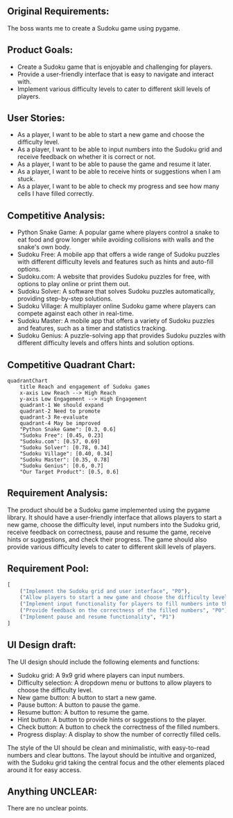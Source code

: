 ## Original Requirements:
The boss wants me to create a Sudoku game using pygame.

## Product Goals:
- Create a Sudoku game that is enjoyable and challenging for players.
- Provide a user-friendly interface that is easy to navigate and interact with.
- Implement various difficulty levels to cater to different skill levels of players.

## User Stories:
- As a player, I want to be able to start a new game and choose the difficulty level.
- As a player, I want to be able to input numbers into the Sudoku grid and receive feedback on whether it is correct or not.
- As a player, I want to be able to pause the game and resume it later.
- As a player, I want to be able to receive hints or suggestions when I am stuck.
- As a player, I want to be able to check my progress and see how many cells I have filled correctly.

## Competitive Analysis:
- Python Snake Game: A popular game where players control a snake to eat food and grow longer while avoiding collisions with walls and the snake's own body.
- Sudoku Free: A mobile app that offers a wide range of Sudoku puzzles with different difficulty levels and features such as hints and auto-fill options.
- Sudoku.com: A website that provides Sudoku puzzles for free, with options to play online or print them out.
- Sudoku Solver: A software that solves Sudoku puzzles automatically, providing step-by-step solutions.
- Sudoku Village: A multiplayer online Sudoku game where players can compete against each other in real-time.
- Sudoku Master: A mobile app that offers a variety of Sudoku puzzles and features, such as a timer and statistics tracking.
- Sudoku Genius: A puzzle-solving app that provides Sudoku puzzles with different difficulty levels and offers hints and solution options.

## Competitive Quadrant Chart:
```mermaid
quadrantChart
    title Reach and engagement of Sudoku games
    x-axis Low Reach --> High Reach
    y-axis Low Engagement --> High Engagement
    quadrant-1 We should expand
    quadrant-2 Need to promote
    quadrant-3 Re-evaluate
    quadrant-4 May be improved
    "Python Snake Game": [0.3, 0.6]
    "Sudoku Free": [0.45, 0.23]
    "Sudoku.com": [0.57, 0.69]
    "Sudoku Solver": [0.78, 0.34]
    "Sudoku Village": [0.40, 0.34]
    "Sudoku Master": [0.35, 0.78]
    "Sudoku Genius": [0.6, 0.7]
    "Our Target Product": [0.5, 0.6]
```

## Requirement Analysis:
The product should be a Sudoku game implemented using the pygame library. It should have a user-friendly interface that allows players to start a new game, choose the difficulty level, input numbers into the Sudoku grid, receive feedback on correctness, pause and resume the game, receive hints or suggestions, and check their progress. The game should also provide various difficulty levels to cater to different skill levels of players.

## Requirement Pool:
```python
[
    ("Implement the Sudoku grid and user interface", "P0"),
    ("Allow players to start a new game and choose the difficulty level", "P0"),
    ("Implement input functionality for players to fill numbers into the grid", "P0"),
    ("Provide feedback on the correctness of the filled numbers", "P0"),
    ("Implement pause and resume functionality", "P1")
]
```

## UI Design draft:
The UI design should include the following elements and functions:
- Sudoku grid: A 9x9 grid where players can input numbers.
- Difficulty selection: A dropdown menu or buttons to allow players to choose the difficulty level.
- New game button: A button to start a new game.
- Pause button: A button to pause the game.
- Resume button: A button to resume the game.
- Hint button: A button to provide hints or suggestions to the player.
- Check button: A button to check the correctness of the filled numbers.
- Progress display: A display to show the number of correctly filled cells.

The style of the UI should be clean and minimalistic, with easy-to-read numbers and clear buttons. The layout should be intuitive and organized, with the Sudoku grid taking the central focus and the other elements placed around it for easy access.

## Anything UNCLEAR:
There are no unclear points.